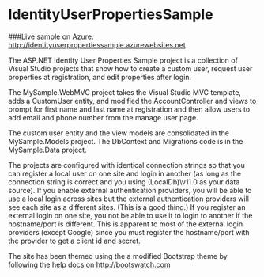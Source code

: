 IdentityUserPropertiesSample
============================

###Live sample on Azure: http://identityuserpropertiessample.azurewebsites.net

The ASP.NET Identity User Properties Sample project is a collection of Visual Studio projects that show how to create a custom user, request user properties at registration, and edit properties after login.

The MySample.WebMVC project takes the Visual Studio MVC template, adds a CustomUser entity, and modified the AccountController and views to prompt for first name and last name at registration and then allow users to add email and phone number from the manage user page.

The custom user entity and the view models are consolidated in the MySample.Models project.
The DbContext and Migrations code is in the MySample.Data project.

The projects are configured with identical connection strings so that you can register a local user on one site and login in another (as long as the connection string is correct and you using (LocalDb)\v11.0 as your data source).  If you enable external authentication providers, you will be able to use a local login across sites but the external authentication providers will see each site as a different sites.  (This is a good thing.)  If you register an external login on one site, you not be able to use it to login to another if the hostname/port is different.  This is apparent to most of the external login providers (except Google) since you must register the hostname/port with the provider to get a client id and secret.

The site has been themed using the a modified Bootstrap theme by following the help docs on http://bootswatch.com


